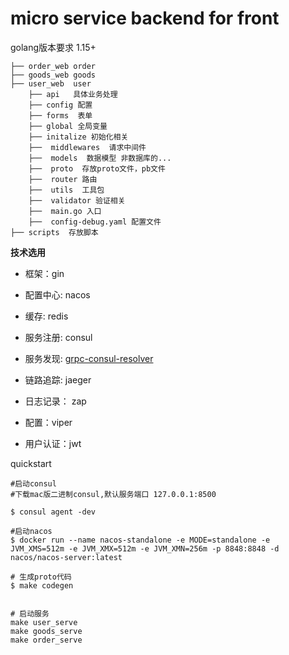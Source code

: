 
# micro service  backend for front 


golang版本要求 1.15+

```
├── order_web order
├── goods_web goods
├── user_web  user
    ├── api   具体业务处理
    ├── config 配置
    ├── forms  表单
    ├── global 全局变量
    ├── initalize 初始化相关
    ├──  middlewares  请求中间件
    ├──  models  数据模型 非数据库的...
    ├──  proto  存放proto文件，pb文件
    ├──  router 路由
    ├──  utils  工具包
    ├──  validator 验证相关
    ├──  main.go 入口
    ├──  config-debug.yaml 配置文件 
├── scripts  存放脚本

```


**技术选用**

- 框架：gin

- 配置中心: nacos

- 缓存: redis

- 服务注册: consul

- 服务发现: [grpc-consul-resolver](https://github.com/mbobakov/grpc-consul-resolver)

- 链路追踪: jaeger 

- 日志记录： zap

- 配置：viper 

- 用户认证：jwt 





quickstart 

```shell 
#启动consul
#下载mac版二进制consul,默认服务端口 127.0.0.1:8500

$ consul agent -dev

#启动nacos 
$ docker run --name nacos-standalone -e MODE=standalone -e JVM_XMS=512m -e JVM_XMX=512m -e JVM_XMN=256m -p 8848:8848 -d nacos/nacos-server:latest

# 生成proto代码
$ make codegen
 

# 启动服务
make user_serve
make goods_serve
make order_serve
```



